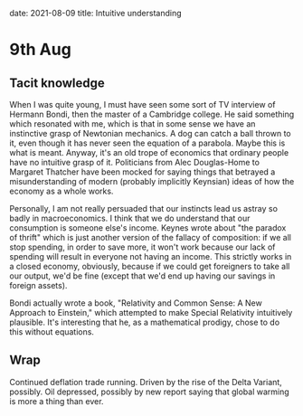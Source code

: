 date: 2021-08-09
title: Intuitive understanding

# 9th Aug

## Tacit knowledge

When I was quite young, I must have seen some sort of TV interview of Hermann Bondi, then the master of a Cambridge college.
He said something which resonated with me, which is that in some sense we have an instinctive grasp of Newtonian mechanics.
A dog can catch a ball thrown to it, even though it has never seen the equation of a parabola. 
Maybe this is what is meant.
Anyway, it's an old trope of economics that ordinary people have no intuitive grasp of it.
Politicians from Alec Douglas-Home to Margaret Thatcher have been mocked for saying things that betrayed a misunderstanding of modern (probably implicitly Keynsian) ideas of how the economy as a whole works.

Personally, I am not really persuaded that our instincts lead us astray so badly in macroeconomics. 
I think that we do understand that our consumption is someone else's income. 
Keynes wrote about "the paradox of thrift" which is just another version of the fallacy of composition: if we all stop spending, in order to save more, it won't work because our lack of spending will result in everyone not having an income.
This strictly works in a closed economy, obviously, because if we could get foreigners to take all our output, we'd be fine (except that we'd end up having our savings in foreign assets).

Bondi actually wrote a book, "Relativity and Common Sense: A New Approach to Einstein," which attempted to make Special Relativity intuitively plausible. 
It's interesting that he, as a mathematical prodigy, chose to do this without equations.

## Wrap

Continued deflation trade running.
Driven by the rise of the Delta Variant, possibly.
Oil depressed, possibly by new report saying that global warming is more a thing than ever.




